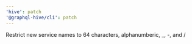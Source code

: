 ```yaml
---
'hive': patch
'@graphql-hive/cli': patch
---
```


Restrict new service names to 64 characters, alphanumberic, \_, -, and /

